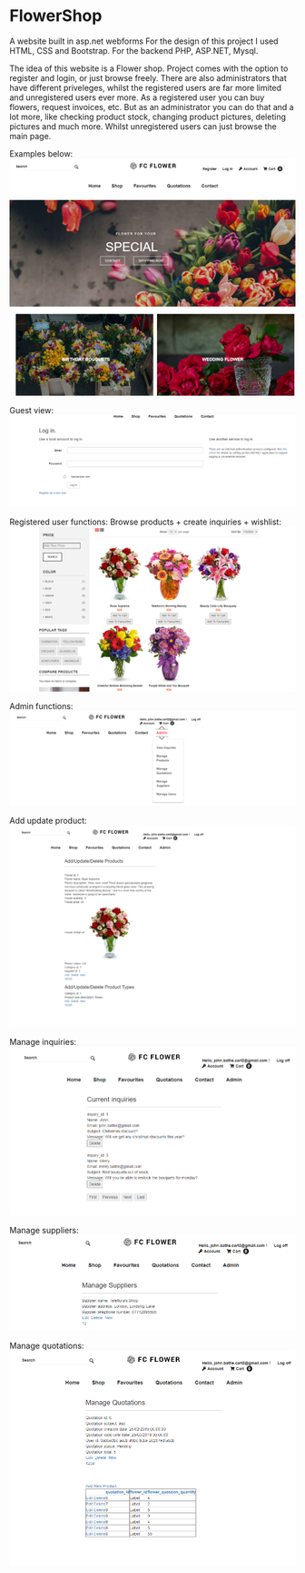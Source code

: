 # FlowerShop
A website built in asp.net webforms
For the design of this project I used HTML, CSS and Bootstrap. For the backend PHP, ASP.NET, Mysql.

The idea of this website is a Flower shop. Project comes with the option to register and login, or just browse freely. There are also administrators that have different priveleges, whilst the registered users are far more limited and unregistered users ever more. As a registered user you can buy flowers, request invoices, etc. But as an administrator you can do that and a lot more, like checking product stock, changing product pictures, deleting pictures and much more. Whilst unregistered users can just browse the main page.

Examples below:
![alt text](https://github.com/georgipetrov98/FlowerShop/blob/main/Content/img/product/Home.png)

Guest view: ![alt text](https://github.com/georgipetrov98/FlowerShop/blob/main/Content/img/product/Unregistered.png)

Registered user functions: 
Browse products + create inquiries + wishlist: ![alt text](https://github.com/georgipetrov98/FlowerShop/blob/main/Content/img/product/Shopping.png)

Admin functions: ![alt text](https://github.com/georgipetrov98/FlowerShop/blob/main/Content/img/product/AdminView.png)

Add update product: ![alt text](https://github.com/georgipetrov98/FlowerShop/blob/main/Content/img/product/AddUpdateProductsAdmin.png)

Manage inquiries: ![alt text](https://github.com/georgipetrov98/FlowerShop/blob/main/Content/img/product/InquiriesAdmin.png)

Manage suppliers: ![alt text](https://github.com/georgipetrov98/FlowerShop/blob/main/Content/img/product/ManageSuppliers.png)

Manage quotations: ![alt text](https://github.com/georgipetrov98/FlowerShop/blob/main/Content/img/product/ManageQuotations.png)


